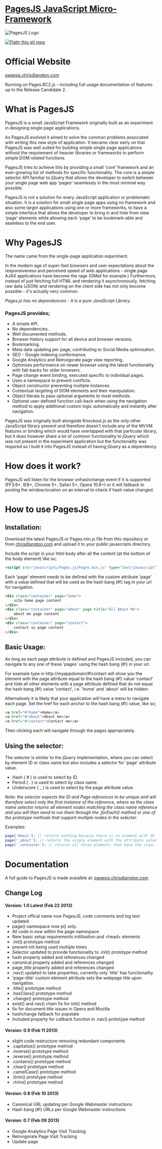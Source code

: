 [logo]: https://raw.github.com/chrisdlangton/pages.js/master/logo.png "PagesJS Logo"
[1]: http://pagesjs.chrisdlangton.com/
[2]: http://chrisdlangton.com/

[PagesJS JavaScript Micro-Framework][1]
========

![PagesJS Logo][logo]

[![Flattr this git repo](http://api.flattr.com/button/flattr-badge-large.png)](https://flattr.com/submit/auto?user_id=chrisdlangton&url=https://github.com/chrisdlangton/pages.js&title=PagesJS&language=&tags=github&category=software)

# Official Website
[pagesjs.chrisdlangton.com][1]

Running on Pages.RC2.js - including full usage documentation of features up to the Release Candidate 2.

# What is PagesJS
PagesJS is a small JavaScript Framework originally built as an experiment in designing single page applications. 

As PagesJS evolved it aimed to solve the common problems associated with writing this new style of application. It became clear early on that PagesJS was well suited for building simple single page applications without the requirement of heavier libraries or frameworks to perform simple DOM related functions.

PagesJS tries to achieve this by providing a small 'core' framework and an ever-growing list of methods for specific functionality. The core is a simple selector API familiar to jQuery that allows the developer to switch between your single page web app 'pages' seamlessly in the most minimal way possible.

PagesJS is not a solution for every JavaScript application or problematic situation. It is a solution for small single page apps using no framework and also some larger applications using one or more frameworks, to have a simple interface that allows the developer to bring in and hide from view 'page' elements while allowing each 'page' to be bookmark-able and seamless to the end user.

# Why PagesJS

The name came from the single-page application experiment.

In the modern age of super-fast browsers and user expectations about the responsiveness and perceived speed of web applications - single page AJAX applications have become the rage (GMail for example.) Furthermore, instead of just fetching full HTML and rendering it asynchronously, fetching raw data (JSON) and rendering on the client side has not only become possible - it's actually very common.

_Pages.js has no dependencies - It is a pure JavaScript Library._

### PagesJS provides;

* A simple API.
* No dependencies.
* Well documented methods.
* Browser history support for all device and browser versions.
* Bookmarking.
* Meta data updating per page, contributing to Social Media optimisation.
* SEO - Google indexing conformance.
* Google Analytics and ReInvigorate page view reporting.
* Optimises performance on newer browser using the latest functionality with fall-backs for older browsers.
* Page change event binding, executed specific to individual pages.
* Uses a namespace to prevent conflicts.
* Object constructor preventing multiple instances.
* Contextual targeting of DOM elements and their manipulation.
* Object literals to pass optional arguments to most methods.
* Optional user-defined function call-back when using the navigation method to apply additional custom logic automatically and instantly after navigation.

PagesJS was originally built alongside Knockout.js as the only other JavaScript library present and therefore doesn't include any of the MVVM features or binding which would have overlapped with that particular library, but it does however share a lot of common functionality to jQuery which was not present in the experiment application but the functionality was required so I built it into PagesJS instead of having jQuery as a dependency.

# How does it work?

PagesJS will listen for the browser onhashchange event if it is supported (FF3.6+, IE8+, Chrome 5+, Safari 5+, Opera 10.6+) or it will fallback to pooling the window.location on an interval to check if hash value changed. 

# How to use PagesJS

## Installation:

Download the latest PagesJS or Pages.min.js file from this repository or from [chrisdlangton.com][2] and upload it to  your public javascripts directory. 

Include the script in your html body after all the content (at the bottom of the body element) like so;

```html
<script src="javascripts/Pages.js/Pages.min.js" type="text/javascript" charset="utf-8"></script>
```

Each 'page' element needs to be defined with the custom attribute 'page' with a value defined that will be used as the hash bang (#!) tag in your url for navigation.

```html
<div class="container" page="home">
    site home page content
</div>
<div class="container" page="about" page-title="All About Me">
    about me page content
</div>
<div class="container" page="contact">
    contact us page content
</div>
```

## Basic Usage:

As long as each page attribute is defined and PagesJS included, you can navigate to any one of these 'pages' using the hash bang (#!) in your url.

For example type in http://myappdomain/#!contact will show you the element with the page attribute equal to the hash bang (#!) value 'contact' and hide all other elements with a page attribute defined that do not equal the hash bang (#!) value 'contact', i.e. 'home' and 'about' will be hidden.

Alternatively it is likely that your application will have a menu to navigate each page. Set the href for each anchor to the hash bang (#!) value, like so;

```html
<a href="#!home">Home</a>
<a href="#!about">About me</a>
<a href="#!contact">Contact me</a>
```

Then clicking each will navigate through the pages appropriately.

## Using the selector:

The selector is similar to the jQuery implementation, where you can select by element ID or class name but also includes a selector for 'page' attribute value.

* Hash ( # ) is used to select by ID. 
* Period ( . ) is used to select by class name. 
* Underscore ( _ ) is used to select by the page attribute value.

_Note: the selector expects the ID and Page references to be unique and will therefore select only the first instance of the reference, where as the class name selector returns all element nodes matching the class name reference and you will then need to run them through the .forEach() method or one of the prototype methods that support multiple nodes in the selector._

Examples:

```javascript
page('#main'); // returns nothing because there is no element with ID 'main'
page('_about'); // returns the single element with the attribute value equal to 'about'
page('.container'); // returns all three elements that have the class 'container'
```

# Documentation

A full guide to PagesJS is made avaialble at: [pagesjs.chrisdlangton.com][1]

## Change Log

#### Version: 1.0 Latest (Feb 22 2013)

* Project offical name now PagesJS, code comments and log text updated.
* page() namespace now p() only.
* All code in now within the page namespace
* New basic setup requirements initilisation and &lt;head&gt; elements
* .init() prototype method
* prevent init being used multiple times
* Selector updated to provide functionality to .init() prototype method
* hash property added and references changed
* canonical property added and references changed
* page_title property added and references changed
* .nav() updated to take properties, currently only 'title' has functionality.
* 'page-title' custom element attribute sets the webpage title upon navigation.
* .title() prototype method
* .hasClass() prototype method
* .change() prototype method
* exist() and nav() chain fix for init() method
* fix for document.title issues in Opera and Mozilla
* hashchange fallback for popstate
* Included property for callback function in .nav() prototype method

#### Version: 0.9 (Feb 11 2013)

* slight code restructure removing redundant components
* .capitalize() prototype method
* .inverse() prototype method
* .reverse() prototype method
* .contains() prototype method
* .clear() prototype method
* .camelCase() prototype method
* .ltrim() prototype method
* .rtrim() prototype method

#### Version: 0.8 (Feb 10 2013)

* Canonical URL updating per Google Webmaster instructions
* Hash bang (#!) URLs per Google Webmaster instructions

#### Version: 0.7 (Feb 09 2013)

* Google Analytics Page Visit Tracking
* ReInvigorate Page Visit Tracking
* Update page <title> to include (append) the hash value
 
#### Version: 0.6 (Feb 07 2013)

* .goTo() prototype method
* document readystate fix

#### Version: 0.5 (Feb 05 2013)

* page() element class selector
* .getElementsByClassName fix
* .forEach fix
* .forEach() prototype method
* .trim() prototype method
* .stringify() prototype method
* .parse() prototype method
* .append() prototype method
* .prepend() prototype method

#### Version: 0.4 (Jan 22 2013)

* .disable() prototype method
* .enable() prototype method
* .remove() prototype method
* .empty() prototype method
* .html() prototype method
* .val() prototype method

#### Version: 0.3 (Jan 20 2013)

* .indexOf fix
* .exist() prototype method
* .toggle() prototype method
* .style() prototype method
* .addClass() prototype method
* .removeClass() prototype method

#### Version: 0.2 (Jan 17 2013)

* page() element page attribute selector
* hash and page attribute controls
* document readystate navigation for bookmarking
* .attr() prototype method
* .addPage() prototype method
* .removePage() prototype method
* .hide() prototype method
* .show() prototype method

#### Version: 0.1 (Jan 07 2013)
 
* page() element id selector
* .nav prototype method
